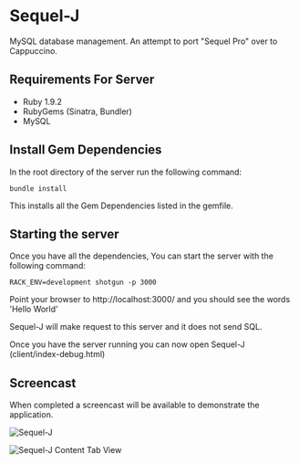# Sequel-J

MySQL database management. An attempt to port "Sequel Pro" over to Cappuccino.

## Requirements For Server

* Ruby 1.9.2
* RubyGems (Sinatra, Bundler)
* MySQL

## Install Gem Dependencies

In the root directory of the server run the following command:

    bundle install

This installs all the Gem Dependencies listed in the gemfile.


## Starting the server

Once you have all the dependencies, You can start the server with the following command:

    RACK_ENV=development shotgun -p 3000

Point your browser to http://localhost:3000/ and you should see the words 'Hello World'

Sequel-J will make request to this server and it does not send SQL.

Once you have the server running you can now open Sequel-J (client/index-debug.html)


## Screencast

When completed a screencast will be available to demonstrate the application.


![Sequel-J](http://cloud.github.com/downloads/fernyb/Sequel-J/sequel-j-login.png)

![Sequel-J Content Tab View](http://cloud.github.com/downloads/fernyb/Sequel-J/sequel-j-content-tab.png)
